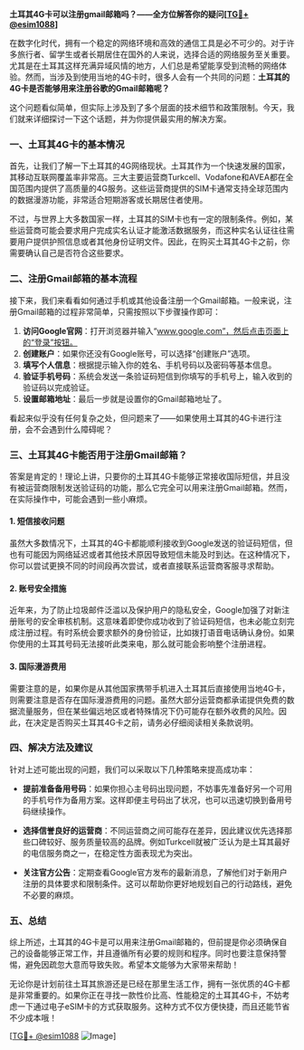 **土耳其4G卡可以注册gmail邮箱吗？——全方位解答你的疑问[[TG💪+ @esim1088](https://t.me/s/esim1088)]**

在数字化时代，拥有一个稳定的网络环境和高效的通信工具是必不可少的。对于许多旅行者、留学生或者长期居住在国外的人来说，选择合适的网络服务至关重要。尤其是在土耳其这样充满异域风情的地方，人们总是希望能享受到流畅的网络体验。然而，当涉及到使用当地的4G卡时，很多人会有一个共同的问题：**土耳其的4G卡是否能够用来注册谷歌的Gmail邮箱呢？**

这个问题看似简单，但实际上涉及到了多个层面的技术细节和政策限制。今天，我们就来详细探讨一下这个话题，并为你提供最实用的解决方案。

### 一、土耳其4G卡的基本情况

首先，让我们了解一下土耳其的4G网络现状。土耳其作为一个快速发展的国家，其移动互联网覆盖率非常高。三大主要运营商Turkcell、Vodafone和AVEA都在全国范围内提供了高质量的4G服务。这些运营商提供的SIM卡通常支持全球范围内的数据漫游功能，非常适合短期游客或长期居住者使用。

不过，与世界上大多数国家一样，土耳其的SIM卡也有一定的限制条件。例如，某些运营商可能会要求用户完成实名认证才能激活数据服务，而这种实名认证往往需要用户提供护照信息或者其他身份证明文件。因此，在购买土耳其4G卡之前，你需要确认自己是否符合这些要求。

### 二、注册Gmail邮箱的基本流程

接下来，我们来看看如何通过手机或其他设备注册一个Gmail邮箱。一般来说，注册Gmail邮箱的过程非常简单，只需按照以下步骤操作即可：

1. **访问Google官网**：打开浏览器并输入“www.google.com”，然后点击页面上的“登录”按钮。
2. **创建账户**：如果你还没有Google账号，可以选择“创建账户”选项。
3. **填写个人信息**：根据提示输入你的姓名、手机号码以及密码等基本信息。
4. **验证手机号码**：系统会发送一条验证码短信到你填写的手机号上，输入收到的验证码以完成验证。
5. **设置邮箱地址**：最后一步就是设置你的Gmail邮箱地址了。

看起来似乎没有任何复杂之处，但问题来了——如果使用土耳其的4G卡进行注册，会不会遇到什么障碍呢？

### 三、土耳其4G卡能否用于注册Gmail邮箱？

答案是肯定的！理论上讲，只要你的土耳其4G卡能够正常接收国际短信，并且没有被运营商限制发送验证码的功能，那么它完全可以用来注册Gmail邮箱。然而，在实际操作中，可能会遇到一些小麻烦。

#### 1. 短信接收问题

虽然大多数情况下，土耳其的4G卡都能顺利接收到Google发送的验证码短信，但也有可能因为网络延迟或者其他技术原因导致短信未能及时到达。在这种情况下，你可以尝试更换不同的时间段再次尝试，或者直接联系运营商客服寻求帮助。

#### 2. 账号安全措施

近年来，为了防止垃圾邮件泛滥以及保护用户的隐私安全，Google加强了对新注册账号的安全审核机制。这意味着即使你成功收到了验证码短信，也未必能立刻完成注册过程。有时系统会要求额外的身份验证，比如拨打语音电话确认身份。如果你使用的土耳其号码无法接听此类来电，那么就可能会影响整个注册进程。

#### 3. 国际漫游费用

需要注意的是，如果你是从其他国家携带手机进入土耳其后直接使用当地4G卡，则需要注意是否存在国际漫游费用的问题。虽然大部分运营商都承诺提供免费的数据流量服务，但在某些偏远地区或者特殊情况下仍可能存在额外收费的风险。因此，在决定是否购买土耳其4G卡之前，请务必仔细阅读相关条款说明。

### 四、解决方法及建议

针对上述可能出现的问题，我们可以采取以下几种策略来提高成功率：

- **提前准备备用号码**：如果你担心主号码出现问题，不妨事先准备好另一个可用的手机号作为备用方案。这样即便主号码出了状况，也可以迅速切换到备用号码继续操作。
  
- **选择信誉良好的运营商**：不同运营商之间可能存在差异，因此建议优先选择那些口碑较好、服务质量较高的品牌。例如Turkcell就被广泛认为是土耳其最好的电信服务商之一，在稳定性方面表现尤为突出。

- **关注官方公告**：定期查看Google官方发布的最新消息，了解他们对于新用户注册的具体要求和限制条件。这可以帮助你更好地规划自己的行动路线，避免不必要的麻烦。

### 五、总结

综上所述，土耳其的4G卡是可以用来注册Gmail邮箱的，但前提是你必须确保自己的设备能够正常工作，并且遵循所有必要的规则和程序。同时也要注意保持警惕，避免因疏忽大意而导致失败。希望本文能够为大家带来帮助！

无论你是计划前往土耳其旅游还是已经在那里生活工作，拥有一张优质的4G卡都是非常重要的。如果你正在寻找一款性价比高、性能稳定的土耳其4G卡，不妨考虑一下通过电子eSIM卡的方式获取服务。这种方式不仅方便快捷，而且还能节省不少成本哦！

[[TG💪+ @esim1088](https://t.me/s/esim1088) ![Image](https://i.postimg.cc/4NQfJmqS/Snipaste-2025-05-13-00-14-12.png)]